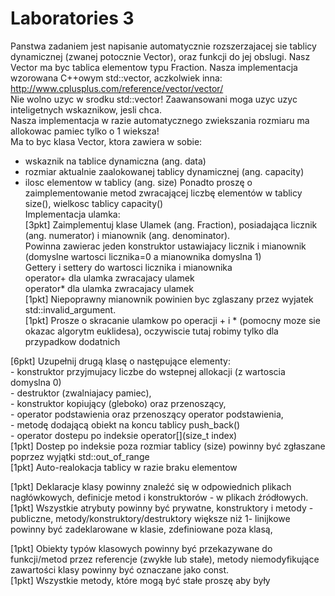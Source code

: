 # Laboratories 3
Panstwa zadaniem jest napisanie automatycznie rozszerzajacej sie tablicy dynamicznej (zwanej potocznie Vector), oraz funkcji do jej   obslugi. Nasz Vector ma byc tablica elementow typu Fraction. Nasza implementacja wzorowana C++owym std::vector, aczkolwiek inna:   http://www.cplusplus.com/reference/vector/vector/  
Nie wolno uzyc w srodku std::vector! Zaawansowani moga uzyc uzyc inteligetnych wskaznikow, jesli chca.  
Nasza implementacja w razie automatycznego zwiekszania rozmiaru ma allokowac pamiec tylko o 1 wieksza!  
Ma to byc klasa Vector, ktora zawiera w sobie:  
- wskaznik na tablice dynamiczna (ang. data)  
- rozmiar aktualnie zaalokowanej tablicy dynamicznej (ang. capacity)  
- ilosc elementow w tablicy (ang. size)
Ponadto proszę o zaimplementowanie metod zwracającej liczbę elementów w tablicy size(), wielkosc tablicy capacity()  
Implementacja ulamka:  
[3pkt] Zaimplementuj klase Ulamek (ang. Fraction), posiadająca licznik (ang. numerator) i mianownik (ang. denominator).  
       Powinna zawierac jeden konstruktor ustawiajacy licznik i mianownik (domyslne wartosci licznika=0 a mianownika domyslna 1)  
       Gettery i settery do wartosci licznika i mianownika  
       operator+ dla ulamka zwracajacy ulamek  
       operator* dla ulamka zwracajacy ulamek  
[1pkt] Niepoprawny mianownik powinien byc zglaszany przez wyjatek std::invalid_argument.  
[1pkt] Prosze o skracanie ulamkow po operacji + i * (pomocny moze sie okazac algorytm euklidesa), oczywiscie tutaj robimy tylko dla   przypadkow dodatnich  
  
[6pkt] Uzupełnij drugą klasę o następujące elementy:  
    - konstruktor przyjmujacy liczbe do wstepnej allokacji (z wartoscia domyslna 0)  
    - destruktor (zwalniajacy pamiec),  
    - konstruktor kopiujący (gleboko) oraz przenoszący,  
    - operator podstawienia oraz przenoszący operator podstawienia,  
    - metodę dodającą obiekt na koncu tablicy push_back()  
    - operator dostepu po indeksie operator[](size_t index)  
[1pkt] Dostep po indeksie poza rozmiar tablicy (size) powinny być zgłaszane poprzez wyjątki std::out_of_range  
[1pkt] Auto-realokacja tablicy w razie braku elementow  
  
[1pkt] Deklaracje klasy powinny znaleźć się w odpowiednich plikach nagłówkowych, definicje metod i konstruktorów - w plikach źródłowych.  
[1pkt] Wszystkie atrybuty powinny być prywatne, konstruktory i metody - publiczne, metody/konstruktory/destruktory większe niż 1-  linijkowe powinny być zadeklarowane w klasie, zdefiniowane poza klasą,  
  
[1pkt] Obiekty typów klasowych powinny być przekazywane do funkcji/metod przez referencje (zwykłe lub stałe), metody niemodyfikujące   zawartości klasy powinny być oznaczane jako const.  
[1pkt] Wszystkie metody, które mogą być stałe proszę aby były  

